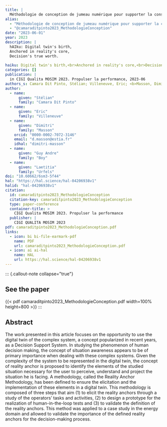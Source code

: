 ```yaml
---
title: |
  Méthodologie de conception de jumeau numérique pour supporter la conscience de la situation
alias:
  - "Méthodologie de conception de jumeau numérique pour supporter la conscience de la situation"
  - "@camaraditpinto2023_MethodologieConception"
date: "2023-06-01"
year: 2023
description: |
  hAIku: Digital twin's birth,
  Anchored in reality's core,
  Decision's true worth.
  
haiku: Digital twin's birth,<br>Anchored in reality's core,<br>Decision's true worth.<br>
categories: []
publication: |
  in CIGI Qualita MOSIM 2023. Propulser la performance, 2023-06 
authors_s: Camara Dit Pinto, Stélian; Villeneuve, Eric; <b>Masson, Dimitri</b>; Boy, Guy Andre; Urfels, Laetitia
author: 
  - name: 
      given: "Stélian"
      family: "Camara Dit Pinto" 
  - name: 
      given: "Eric"
      family: "Villeneuve" 
  - name: 
      given: "Dimitri"
      family: "Masson"
    orcid: "0000-0002-7072-3146" 
    email: "d.masson@estia.fr" 
    idhal: "dimitri-masson" 
  - name: 
      given: "Guy Andre"
      family: "Boy" 
  - name: 
      given: "Laetitia"
      family: "Urfels" 
doi: "10.60662/6sm3-5f44"
hal: "https://hal.science/hal-04206938v1"
halid: "hal-04206938v1"
citation:
  id: camaraditpinto2023_MethodologieConception
  citation-key: camaraditpinto2023_MethodologieConception
  type: paper-conference
  container-title: >
    CIGI Qualita MOSIM 2023. Propulser la performance
  publisher: |
    CIGI QUALITA MOSIM 2023
pdf: camaraditpinto2023_MethodologieConception.pdf
links:
  - icon: bi bi-file-earmark-pdf
    name: PDF
    url: camaraditpinto2023_MethodologieConception.pdf
  - icon: ai ai-hal
    name: HAL
    url: https://hal.science/hal-04206938v1
---
```



::: {.callout-note collapse="true"}

## See the paper

{{< pdf camaraditpinto2023_MethodologieConception.pdf width=100% height=800 >}} 
:::


## Abstract

The work presented in this article focuses on the opportunity to use the digital twin of the complex system, a concept popularized in recent years, as a Decision Support System. In studying the phenomenon of human decision making, the concept of situation awareness appears to be of primary importance when dealing with these complex systems. Given the complexity of the system to be represented in the digital twin, the concept of reality anchor is proposed to identify the elements of the studied situation necessary for the user to perceive, understand and project the situation he is facing. A methodology, called the Reality Anchor Methodology, has been defined to ensure the elicitation and the implementation of these elements in a digital twin. This methodology is composed of three steps that aim (1) to elicit the reality anchors through a study of the operators’ tasks and activities, (2) to design a prototype for the realization of human-in-the-loop tests and (3) to validate the definition of the reality anchors. This method was applied to a case study in the energy domain and allowed to validate the importance of the defined reality anchors for the decision-making process.
